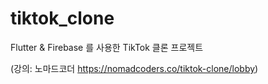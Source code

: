 # tiktok_clone

Flutter & Firebase 를 사용한 TikTok 클론 프로젝트

(강의: 노마드코더 https://nomadcoders.co/tiktok-clone/lobby)
